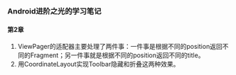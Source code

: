 ### Android进阶之光的学习笔记

#### 第2章
1. ViewPager的适配器主要处理了两件事：一件事是根据不同的position返回不同的Fragment；另一件事就是根据不同的position返回不同的title。
2. 用CoordinateLayout实现Toolbar隐藏和折叠这两种效果。
